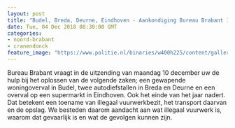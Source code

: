 ```yaml
---
layout: post
title: "Budel, Breda, Deurne, Eindhoven - Aankondiging Bureau Brabant 10-12-2018"
date: Tue, 04 Dec 2018 08:30:00 GMT
categories: 
- noord-brabant 
- cranendonck 
feature_image: "https://www.politie.nl/binaries/w400h225/content/gallery/politie/nieuws/2018/december/08-zw/fotobbvuurwerk.jpg"
---
```


Bureau Brabant vraagt in de uitzending van maandag 10 december uw de hulp bij het oplossen van de volgende zaken; een gewapende woningoverval in Budel, twee autodiefstallen in Breda en Deurne en een overval op een supermarkt in Eindhoven. Ook het einde van het jaar nadert. Dat betekent een toename van illegaal vuurwerkbezit, het transport daarvan en de opslag. We besteden daarom aandacht aan wat illegaal vuurwerk is, waarom dat gevaarlijk is en wat de gevolgen kunnen zijn.
